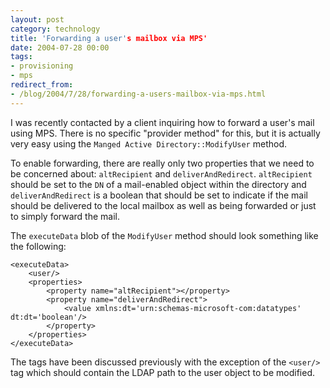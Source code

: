```yaml
---
layout: post
category: technology
title: 'Forwarding a user's mailbox via MPS'
date: 2004-07-28 00:00
tags:
- provisioning
- mps
redirect_from:
- /blog/2004/7/28/forwarding-a-users-mailbox-via-mps.html
---
```

I was recently contacted by a client inquiring how to forward a user's mail 
using MPS.  There is no specific "provider method" for this, but it is actually 
very easy using the `Manged Active Directory::ModifyUser` method. 

To enable forwarding, there are really only two properties that we need to be 
concerned about: `altRecipient` and `deliverAndRedirect`.  `altRecipient` should 
be set to the `DN` of a mail-enabled object within the directory and 
`deliverAndRedirect` is a boolean that should be set to indicate if the mail 
should be delivered to the local mailbox as well as being forwarded or just to 
simply forward the mail.

The `executeData` blob of the `ModifyUser` method should look something like the following:


    <executeData>
        <user/>
        <properties>
            <property name="altRecipient"></property>
            <property name="deliverAndRedirect">
                <value xmlns:dt='urn:schemas-microsoft-com:datatypes' dt:dt='boolean'/>
            </property>
        </properties>
    </executeData>

The tags have been discussed previously with the exception of the `<user/>` tag 
which should contain the LDAP path to the user object to be modified.
